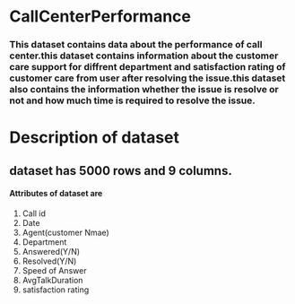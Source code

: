 # CallCenterPerformance
### This dataset contains data about the performance of call center.this dataset contains information about the customer care support for diffrent department and satisfaction rating of customer care from user after resolving the issue.this dataset also contains the information whether the issue is resolve or not and how much time is required to resolve the issue.

# Description of dataset
## dataset has 5000 rows and 9 columns.
#### Attributes of dataset are
1. Call id
2. Date
3. Agent(customer Nmae)
4. Department
5. Answered(Y/N)
6. Resolved(Y/N)
7. Speed of Answer
8. AvgTalkDuration
9. satisfaction rating


